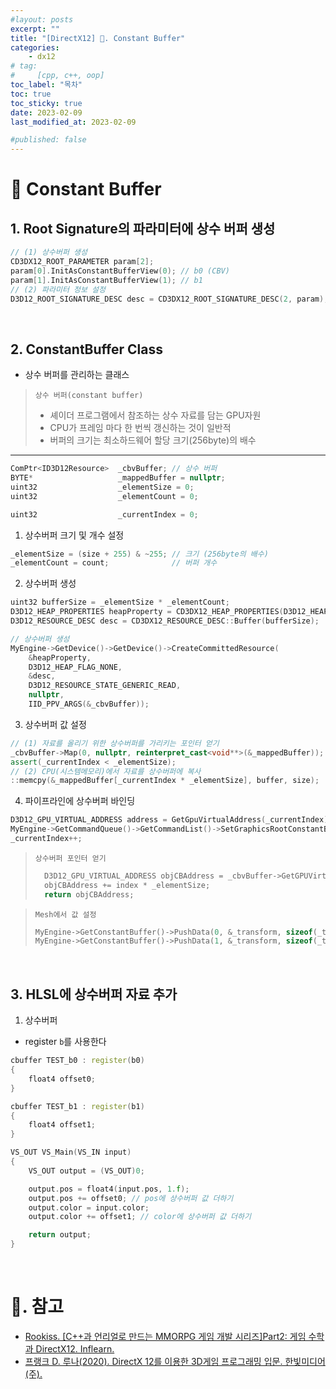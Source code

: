```yaml
---
#layout: posts
excerpt: ""
title: "[DirectX12] 📂. Constant Buffer"
categories:
    - dx12
# tag:
#     [cpp, c++, oop]
toc_label: "목차"
toc: true
toc_sticky: true
date: 2023-02-09
last_modified_at: 2023-02-09

#published: false
---
```


# 🔷 Constant Buffer

## 1. Root Signature의 파라미터에 상수 버퍼 생성

```cpp
// (1) 상수버퍼 생성
CD3DX12_ROOT_PARAMETER param[2];
param[0].InitAsConstantBufferView(0); // b0 (CBV)
param[1].InitAsConstantBufferView(1); // b1
// (2) 파라미터 정보 설정
D3D12_ROOT_SIGNATURE_DESC desc = CD3DX12_ROOT_SIGNATURE_DESC(2, param);
```

<br>

## 2. ConstantBuffer Class
- 상수 버퍼를 관리하는 클래스  

> `상수 버퍼(constant buffer)`
> - 셰이더 프로그램에서 참조하는 상수 자료를 담는 GPU자원  
> - CPU가 프레임 마다 한 번씩 갱신하는 것이 일반적  
> - 버퍼의 크기는 최소하드웨어 할당 크기(256byte)의 배수  

---

```cpp
ComPtr<ID3D12Resource>	_cbvBuffer; // 상수 버퍼
BYTE*					_mappedBuffer = nullptr;
uint32					_elementSize = 0;
uint32					_elementCount = 0;

uint32					_currentIndex = 0;
```

1) 상수버퍼 크기 및 개수 설정

```cpp
_elementSize = (size + 255) & ~255;	// 크기 (256byte의 배수)
_elementCount = count;				// 버퍼 개수
```

2) 상수버퍼 생성

```cpp
uint32 bufferSize = _elementSize * _elementCount;
D3D12_HEAP_PROPERTIES heapProperty = CD3DX12_HEAP_PROPERTIES(D3D12_HEAP_TYPE_UPLOAD); // 업로드 힙
D3D12_RESOURCE_DESC desc = CD3DX12_RESOURCE_DESC::Buffer(bufferSize);

// 상수버퍼 생성
MyEngine->GetDevice()->GetDevice()->CreateCommittedResource(
	&heapProperty,
	D3D12_HEAP_FLAG_NONE,
	&desc,
	D3D12_RESOURCE_STATE_GENERIC_READ,
	nullptr,
	IID_PPV_ARGS(&_cbvBuffer));
```

3) 상수버퍼 값 설정

```cpp
// (1) 자료를 올리기 위한 상수버퍼를 가리키는 포인터 얻기
_cbvBuffer->Map(0, nullptr, reinterpret_cast<void**>(&_mappedBuffer));
assert(_currentIndex < _elementSize);
// (2) CPU(시스템메모리)에서 자료를 상수버퍼에 복사
::memcpy(&_mappedBuffer[_currentIndex * _elementSize], buffer, size);
```

4) 파이프라인에 상수버퍼 바인딩
```cpp
D3D12_GPU_VIRTUAL_ADDRESS address = GetGpuVirtualAddress(_currentIndex);
MyEngine->GetCommandQueue()->GetCommandList()->SetGraphicsRootConstantBufferView(rootParamIndex, address);
_currentIndex++;
```

> `상수버퍼 포인터 얻기`
>
> ```cpp
>	D3D12_GPU_VIRTUAL_ADDRESS objCBAddress = _cbvBuffer->GetGPUVirtualAddress(); // GPU상의 시작주소를 알려준다
>	objCBAddress += index * _elementSize;
>	return objCBAddress;
> ```

> `Mesh에서 값 설정`
>```cpp
>MyEngine->GetConstantBuffer()->PushData(0, &_transform, sizeof(_transform)); // 좌표 (b0)
>MyEngine->GetConstantBuffer()->PushData(1, &_transform, sizeof(_transform)); // 색 (b1)
>```

<br>

## 3. HLSL에 상수버퍼 자료 추가

1) 상수버퍼 
- register `b`를 사용한다  

```cpp
cbuffer TEST_b0 : register(b0)
{
    float4 offset0;
}

cbuffer TEST_b1 : register(b1)
{
    float4 offset1;
}
```

```cpp
VS_OUT VS_Main(VS_IN input)
{
    VS_OUT output = (VS_OUT)0;

    output.pos = float4(input.pos, 1.f);
    output.pos += offset0; // pos에 상수버퍼 값 더하기
    output.color = input.color;
    output.color += offset1; // color에 상수버퍼 값 더하기

    return output;
}
```

<br>

# 📑. 참고
* [Rookiss. [C++과 언리얼로 만드는 MMORPG 게임 개발 시리즈]Part2: 게임 수학과 DirectX12. Inflearn.](https://www.inflearn.com/course/%EC%96%B8%EB%A6%AC%EC%96%BC-3d-mmorpg-2/dashboard)
* [프랭크 D. 루나(2020). DirectX 12를 이용한 3D게임 프로그래밍 입문. 한빛미디어(주).](https://www.hanbit.co.kr/store/books/look.php?p_code=B5088646371)